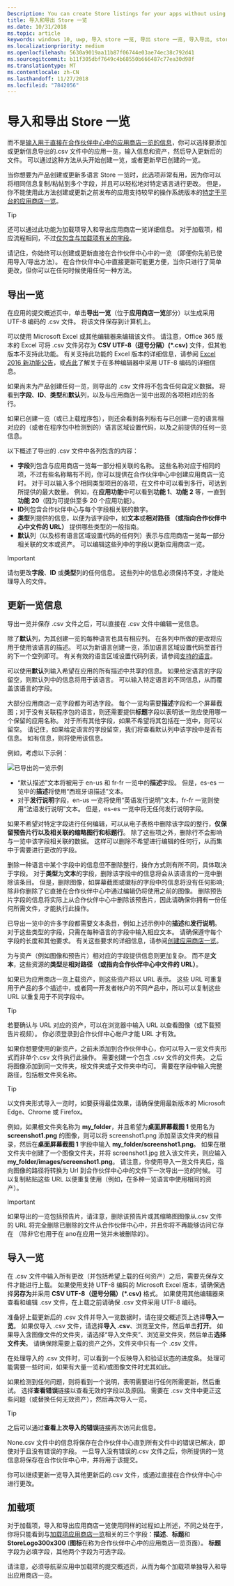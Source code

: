 ```yaml
---
Description: You can create Store listings for your apps without using Partner Center by exporting your listings in a .csv file, entering your info and assets, and then importing the updated file.
title: 导入和导出 Store 一览
ms.date: 10/31/2018
ms.topic: article
keywords: windows 10, uwp, 导入 store 一览, 导出 store 一览, 导入导出, store 一览 csv
ms.localizationpriority: medium
ms.openlocfilehash: 5630a9019aa11b87f06744e03ae74ec38c792d41
ms.sourcegitcommit: b11f305dbf7649c4b68550b666487c77ea30d98f
ms.translationtype: MT
ms.contentlocale: zh-CN
ms.lasthandoff: 11/27/2018
ms.locfileid: "7842056"
---
```

# <a name="import-and-export-store-listings"></a>导入和导出 Store 一览

而不是[输入用于直接在合作伙伴中心中的应用商店一览的信息](create-app-store-listings.md)，你可以选择要添加或更新信息导出的.csv 文件中的应用一览，输入信息和资产，然后导入更新后的文件。 可以通过这种方法从头开始创建一览，或者更新早已创建的一览。

当你想要为产品创建或更新多语言 Store 一览时，此选项非常有用，因为你可以将相同信息复制/粘帖到多个字段，并且可以轻松地对特定语言进行更改。 但是，你不能使用此方法创建或更新之前发布的应用支持较早的操作系统版本的[特定于平台的应用商店一览](create-platform-specific-store-listings.md)。 

> [!TIP]
> 还可以通过此功能为加载项导入和导出应用商店一览详细信息。 对于加载项，相应流程相同，不过[仅包含与加载项有关的字段](#add-ons)。

请记住，你始终可以创建或更新直接在合作伙伴中心中的一览 （即便你先前已使用导入/导出方法）。 在合作伙伴中心中直接更新可能更方便，当你只进行了简单更改，但你可以在任何时候使用任何一种方法。

## <a name="export-listings"></a>导出一览

在应用的提交概述页中，单击**导出一览**（位于**应用商店一览**部分）以生成采用 UTF-8 编码的 .csv 文件。 将该文件保存到计算机上。

可以使用 Microsoft Excel 或其他编辑器来编辑该文件。 请注意，Office 365 版本的 Excel 可将 .csv 文件另存为 **CSV UTF-8（逗号分隔）(*.csv)** 文件，但其他版本不支持此功能。 有关支持此功能的 Excel 版本的详细信息，请参阅 [Excel 2016 新功能公告](https://support.office.com/en-us/article/What-s-new-in-Excel-2016-for-Windows-5fdb9208-ff33-45b6-9e08-1f5cdb3a6c73)，或[点此](https://help.surveygizmo.com/help/encode-an-excel-file-to-utf-8-or-utf-16)了解关于在多种编辑器中采用 UTF-8 编码的详细信息。
      
如果尚未为产品创建任何一览，则导出的 .csv 文件将不包含任何自定义数据。 将看到**字段**、**ID**、**类型**和**默认**列，以及与应用商店一览中出现的各项相对应的各行。

如果已创建一览（或已上载程序包），则还会看到各列标有与已创建一览的语言相对应的（或者在程序包中检测到的）语言区域设置代码，以及之前提供的任何一览信息。
     
以下概述了导出的 .csv 文件中各列包含的内容：
- **字段**列包含与应用商店一览每一部分相关联的名称。 这些名称对应于相同的项，不过有些名称略有不同，你可以提供在合作伙伴中心中创建应用商店一览时。 对于可以输入多个相同类型项目的各项，在文件中可以看到多行，可达到所提供的最大数量。 例如，在**应用功能**中可以看到**功能 1**、**功能 2** 等，一直到**功能 20**（因为可提供至多 20 个应用功能）。
- **ID**列包含合作伙伴中心与每个字段相关联的数字。 
- **类型**列提供的信息，以便为该字段中，如**文本**或**相对路径 （或指向合作伙伴中心中文件的 URL）** 提供哪些类型的一般指南。 
- **默认**列（以及标有语言区域设置代码的任何列）表示与应用商店一览每一部分相关联的文本或资产。 可以编辑这些列中的字段以更新应用商店一览。

>[!IMPORTANT]
> 请勿更改**字段**、**ID** 或**类型**列的任何信息。 这些列中的信息必须保持不变，才能处理导入的文件。

## <a name="update-listing-info"></a>更新一览信息

导出一览并保存 .csv 文件之后，可以直接在 .csv 文件中编辑一览信息。 

除了**默认**列，为其创建一览的每种语言也具有相应列。 在各列中所做的更改将应用于使用该语言的描述。 可以为新语言创建一览，添加语言区域设置代码至首行的下一个空列即可。 有关有效的语言区域设置代码列表，请参阅[支持的语言](supported-languages.md)。

可以使用**默认**列输入希望在应用的所有描述中共享的信息。 如果给定语言的字段留空，则默认列中的信息将用于该语言。 可以输入特定语言的不同信息，从而覆盖该语言的字段。

大部分应用商店一览字段都为可选字段。 每个一览均需要**描述**字段和一个屏幕截图；对于没有关联程序包的语言，则还需要提供**标题**字段以表明该一览应使用哪一个保留的应用名称。 对于所有其他字段，如果不希望将其包括在一览中，则可以留空。 请记住，如果给定语言的字段留空，我们将查看默认列中该字段中是否有信息。 如有信息，则将使用该信息。 

例如，考虑以下示例： 

![已导出的一览示例](images/listingimport.png)
     
- “默认描述”文本将被用于 en-us 和 fr-fr 一览中的**描述**字段。 但是，es-es 一览中的**描述**将使用“西班牙语描述”文本。 
- 对于**发行说明**字段，en-us 一览将使用“英语发行说明”文本，fr-fr 一览则使用“法语发行说明”文本。 但是，es-es 一览中将无任何发行说明字段。

如果不希望对特定字段进行任何编辑，可以从电子表格中删除该字段的整行，**仅保留预告片行以及相关联的缩略图行和标题行**。 除了这些项之外，删除行不会影响与一览中该字段相关联的数据。 这样可以删除不希望进行编辑的任何行，从而集中于需要进行更改的字段。

删除一种语言中某个字段中的信息但不删除整行，操作方式则有所不同，具体取决于字段。 对于**类型**为**文本**的字段，删除该字段中的信息将会从该语言的一览中删除该条目。  但是，删除图像，如屏幕截图或徽标的字段中的信息将没有任何影响;除非你删除了它直接在合作伙伴中心中通过编辑仍将使用之前的图像。 删除预告片字段的信息将实际上从合作伙伴中心中删除该预告片，因此请确保你拥有一份任何所需文件，才能执行此操作。

已导出一览中的许多字段都需要文本条目，例如上述示例中的**描述**和**发行说明**。 对于这些类型的字段，只需在每种语言的字段中输入相应文本。 请确保遵守每个字段的长度和其他要求。 有关这些要求的详细信息，请参阅[创建应用商店一览](create-app-store-listings.md)。

为与资产（例如图像和预告片）相对应的字段提供信息则更加复杂。 而不是**文本**，这些资源的**类型**是**相对路径 （或指向合作伙伴中心中文件的 URL）**。 
     
如果已为应用商店一览上载资产，则这些资产将以 URL 表示。 这些 URL 可重复用于产品的多个描述中，或者同一开发者帐户的不同产品中，所以可以复制这些 URL 以重复用于不同字段中。

> [!TIP]
> 若要确认与 URL 对应的资产，可以在浏览器中输入 URL 以查看图像（或下载预告片视频）。  你必须登录到合作伙伴中心帐户才能 URL 才有效。

如果你想要使用的新资产，之前未添加到合作伙伴中心，你可以导入一览文件夹形式而非单个.csv 文件执行此操作。 需要创建一个包含 .csv 文件的文件夹。 之后将图像添加到同一文件夹，根文件夹或子文件夹中均可。 需要在字段中输入完整路径，包括根文件夹名称。

> [!TIP]
> 以文件夹形式导入一览时，如要获得最佳效果，请确保使用最新版本的 Microsoft Edge、Chrome 或 Firefox。

例如，如果根文件夹名称为 **my_folder**，并且希望为**桌面屏幕截图 1** 使用名为 **screenshot1.png** 的图像，则可以将 screenshot1.png 添加至该文件夹的根目录，然后在**桌面屏幕截图 1** 字段中输入 **my_folder/screenshot1.png**。 如果在根文件夹中创建了一个图像文件夹，并将 screenshot1.jpg 放入该文件夹，则应输入 **my_folder/images/screenshot1.png**。 请注意，你使用导入一览文件夹后，指向图像的路径将转换为 Url 到合作伙伴中心中的文件下一次导出一览的时候。 可以复制粘贴这些 URL 以便重复使用（例如，在多种一览语言中使用相同的资产）。 

> [!IMPORTANT]
> 如果导出的一览包括预告片，请注意，删除该预告片或其缩略图图像从.csv 文件的 URL 将完全删除已删除的文件从合作伙伴中心中，并且你将不再能够访问它存在 （除非它也用于在 ano在应用一览并未被删除的）。 

## <a name="import-listings"></a>导入一览

在 .csv 文件中输入所有更改（并包括希望上载的任何资产）之后，需要先保存文件才能进行上载。 如果使用支持 UTF-8 编码的 Microsoft Excel 版本，请确保选择**另存为**并采用 **CSV UTF-8（逗号分隔）(*.csv)** 格式。 如果使用其他编辑器来查看和编辑 .csv 文件，在上载之前请确保 .csv 文件采用 UTF-8 编码。

准备好上载更新后的 .csv 文件并导入一览数据时，请在提交概述页上选择**导入一览**。 如果仅导入 .csv 文件，请选择**导入 .csv**、浏览至文件，然后单击**打开**。 如果导入含图像文件的文件夹，请选择“导入文件夹”、浏览至文件夹，然后单击**选择文件夹**。 请确保除需要上载的资产之外，文件夹中只有一个 .csv 文件。 

在处理导入的 .csv 文件时，可以看到一个反映导入和验证状态的进度条。 处理可能需要一些时间，如果有大量一览和/或图像文件时尤其如此。 

如果检测到任何问题，则将看到一个说明，表明需要进行任何所需更新，然后重试。 选择**查看错误**链接以查看无效的字段以及原因。 需要在 .csv 文件中更正这些问题（或替换任何无效资产），然后再次导入一览。

> [!TIP]
> 之后可以通过**查看上次导入的错误**链接再次访问此信息。

None.csv 文件中的信息将保存在合作伙伴中心直到所有文件中的错误已解决，即使对于且没有错误的字段。 一旦导入没有错误的.csv 文件之后，你所提供的一览信息将保存在合作伙伴中心中，并将用于该提交。

你可以继续更新一览导入其他更新后的.csv 文件，或通过直接在合作伙伴中心中进行更改。

## <a name="add-ons"></a>加载项

对于加载项，导入和导出应用商店一览使用同样的过程如上所述，不同之处在于，你将只能看到与[加载项应用商店一览](create-add-on-store-listings.md)相关的三个字段：**描述**、**标题**和**StoreLogo300x300** (**图标**在称为合作伙伴中心中的应用商店一览页面）。 **标题**字段为必填字段，其他两个字段为可选字段。

请注意，必须导航至应用中加载项的提交概述页，从而为每个加载项单独导入和导出应用商店一览。


